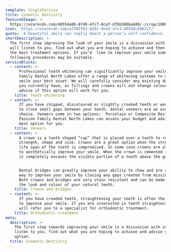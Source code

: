 ```yaml
---
template: SingleService
title: Cosmetic Dentistry
featuredImage: >-
  https://ucarecdn.com/40554a06-8749-47c7-8caf-d7bb366bad48/-/crop/1800x1691/509,0/-/preview/-/enhance/50/
icon: 'https://ucarecdn.com/a7392f63-b20c-4e43-a7c3-80350c94621f/'
quote: 'A beautiful smile can really boost a person’s self-confidence. '
shortDescription: >-
  The first step improving the look of your smile is a discussion with us. We
  will listen to you, find out what you are hoping to achieve and then advise
  the best treatment options. If you’d  like to improve your smile some of the
  following procedures may be suitable.
serviceBlocks:
  - content: >-
      Professional tooth whitening can significantly improve your smile. Passion
      Family Dental North Lakes offer a range of whitening systems to make your
      smile your best asset. We will carefully consider any existing dental work
      you currently have, as fillings and crowns will not change colour and
      advise if this option will work for you.
    title: Teeth whitening
  - content: >-
      If you have chipped, discoloured or slightly crooked teeth or would like
      to close small gaps between your teeth, dental veneers are an excellent
      choice. Veneers come in two options:  Porcelain or Composite Resin.
      Passion Family Dental North Lakes can assess your budget and advise the
      best option for you.
    title: Veneers
  - content: >-
      A crown is a tooth shaped “cap” that is placed over a tooth to restore its
      strength, shape and size. Crowns are a great option when the strength and
      life span of the tooth is compromised. In some case crowns are also used
      to aesthetically improve your smile. When the crown is cemented into place
      it completely encases the visible portion of a tooth above the gum line.


      Dental bridges can greatly improve your ability to chew and are a great
      way to improve your smile by closing any gaps created from missing teeth.
      Both crowns and bridges are very stain resistant and can be made to match
      the look and colour of your natural teeth.
    title: Crowns and bridges
  - content: >-
      If you have crowded teeth, straightening your teeth is often the best way
      to improve your smile. If you are interested in teeth straightening we
      will refer you to a specialist for orthodontic treatment.
    title: Orthodontic treatment
meta:
  description: >-
    The first step towards improving your smile is a discussion with us. We
    listen to you, find out what you are hoping to achieve and advise your best
    option.
  title: Cosmetic Dentistry
---
```



